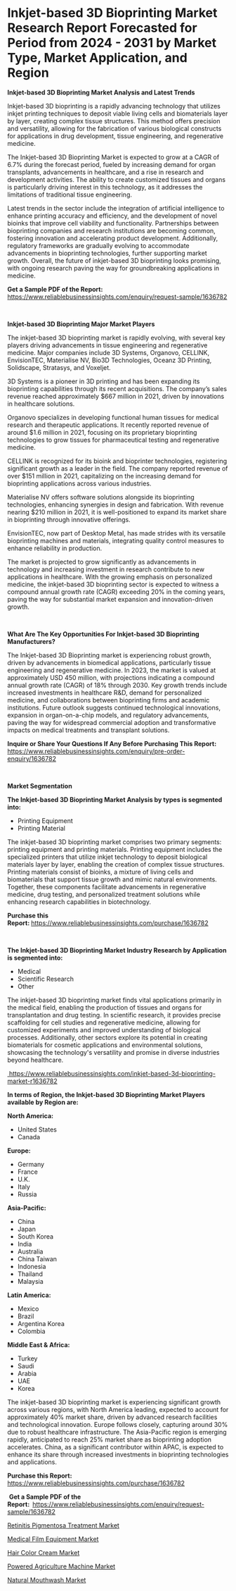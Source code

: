 <p><h1>Inkjet-based 3D Bioprinting Market Research Report Forecasted for Period from 2024 -  2031 by Market Type, Market Application, and Region</h1></p><p><strong>Inkjet-based 3D Bioprinting Market Analysis and Latest Trends</strong></p>
<p><p>Inkjet-based 3D bioprinting is a rapidly advancing technology that utilizes inkjet printing techniques to deposit viable living cells and biomaterials layer by layer, creating complex tissue structures. This method offers precision and versatility, allowing for the fabrication of various biological constructs for applications in drug development, tissue engineering, and regenerative medicine.</p><p>The Inkjet-based 3D Bioprinting Market is expected to grow at a CAGR of 6.7% during the forecast period, fueled by increasing demand for organ transplants, advancements in healthcare, and a rise in research and development activities. The ability to create customized tissues and organs is particularly driving interest in this technology, as it addresses the limitations of traditional tissue engineering.</p><p>Latest trends in the sector include the integration of artificial intelligence to enhance printing accuracy and efficiency, and the development of novel bioinks that improve cell viability and functionality. Partnerships between bioprinting companies and research institutions are becoming common, fostering innovation and accelerating product development. Additionally, regulatory frameworks are gradually evolving to accommodate advancements in bioprinting technologies, further supporting market growth. Overall, the future of inkjet-based 3D bioprinting looks promising, with ongoing research paving the way for groundbreaking applications in medicine.</p></p>
<p><strong>Get a Sample PDF of the Report:&nbsp;</strong> <a href="https://www.reliablebusinessinsights.com/enquiry/request-sample/1636782">https://www.reliablebusinessinsights.com/enquiry/request-sample/1636782</a></p>
<p>&nbsp;</p>
<p><strong>Inkjet-based 3D Bioprinting Major Market Players</strong></p>
<p><p>The inkjet-based 3D bioprinting market is rapidly evolving, with several key players driving advancements in tissue engineering and regenerative medicine. Major companies include 3D Systems, Organovo, CELLINK, EnvisionTEC, Materialise NV, Bio3D Technologies, Oceanz 3D Printing, Solidscape, Stratasys, and Voxeljet.</p><p>3D Systems is a pioneer in 3D printing and has been expanding its bioprinting capabilities through its recent acquisitions. The company’s sales revenue reached approximately $667 million in 2021, driven by innovations in healthcare solutions.</p><p>Organovo specializes in developing functional human tissues for medical research and therapeutic applications. It recently reported revenue of around $1.6 million in 2021, focusing on its proprietary bioprinting technologies to grow tissues for pharmaceutical testing and regenerative medicine.</p><p>CELLINK is recognized for its bioink and bioprinter technologies, registering significant growth as a leader in the field. The company reported revenue of over $151 million in 2021, capitalizing on the increasing demand for bioprinting applications across various industries.</p><p>Materialise NV offers software solutions alongside its bioprinting technologies, enhancing synergies in design and fabrication. With revenue nearing $210 million in 2021, it is well-positioned to expand its market share in bioprinting through innovative offerings.</p><p>EnvisionTEC, now part of Desktop Metal, has made strides with its versatile bioprinting machines and materials, integrating quality control measures to enhance reliability in production.</p><p>The market is projected to grow significantly as advancements in technology and increasing investment in research contribute to new applications in healthcare. With the growing emphasis on personalized medicine, the inkjet-based 3D bioprinting sector is expected to witness a compound annual growth rate (CAGR) exceeding 20% in the coming years, paving the way for substantial market expansion and innovation-driven growth.</p></p>
<p>&nbsp;</p>
<p><strong>What Are The Key Opportunities For Inkjet-based 3D Bioprinting Manufacturers?</strong></p>
<p><p>The Inkjet-based 3D Bioprinting market is experiencing robust growth, driven by advancements in biomedical applications, particularly tissue engineering and regenerative medicine. In 2023, the market is valued at approximately USD 450 million, with projections indicating a compound annual growth rate (CAGR) of 18% through 2030. Key growth trends include increased investments in healthcare R&D, demand for personalized medicine, and collaborations between bioprinting firms and academic institutions. Future outlook suggests continued technological innovations, expansion in organ-on-a-chip models, and regulatory advancements, paving the way for widespread commercial adoption and transformative impacts on medical treatments and transplant solutions.</p></p>
<p><strong>Inquire or Share Your Questions If Any Before Purchasing This Report:</strong> <a href="https://www.reliablebusinessinsights.com/enquiry/pre-order-enquiry/1636782">https://www.reliablebusinessinsights.com/enquiry/pre-order-enquiry/1636782</a></p>
<p>&nbsp;</p>
<p><strong>Market Segmentation</strong></p>
<p><strong>The Inkjet-based 3D Bioprinting Market Analysis by types is segmented into:</strong></p>
<p><ul><li>Printing Equipment</li><li>Printing Material</li></ul></p>
<p><p>The inkjet-based 3D bioprinting market comprises two primary segments: printing equipment and printing materials. Printing equipment includes the specialized printers that utilize inkjet technology to deposit biological materials layer by layer, enabling the creation of complex tissue structures. Printing materials consist of bioinks, a mixture of living cells and biomaterials that support tissue growth and mimic natural environments. Together, these components facilitate advancements in regenerative medicine, drug testing, and personalized treatment solutions while enhancing research capabilities in biotechnology.</p></p>
<p><strong>Purchase this Report:&nbsp;</strong><a href="https://www.reliablebusinessinsights.com/purchase/1636782">https://www.reliablebusinessinsights.com/purchase/1636782</a></p>
<p>&nbsp;</p>
<p><strong>The Inkjet-based 3D Bioprinting Market Industry Research by Application is segmented into:</strong></p>
<p><ul><li>Medical</li><li>Scientific Research</li><li>Other</li></ul></p>
<p><p>The inkjet-based 3D bioprinting market finds vital applications primarily in the medical field, enabling the production of tissues and organs for transplantation and drug testing. In scientific research, it provides precise scaffolding for cell studies and regenerative medicine, allowing for customized experiments and improved understanding of biological processes. Additionally, other sectors explore its potential in creating biomaterials for cosmetic applications and environmental solutions, showcasing the technology's versatility and promise in diverse industries beyond healthcare.</p></p>
<p><a href="https://www.reliablebusinessinsights.com/inkjet-based-3d-bioprinting-market-r1636782">&nbsp;https://www.reliablebusinessinsights.com/inkjet-based-3d-bioprinting-market-r1636782</a></p>
<p><strong>In terms of Region, the Inkjet-based 3D Bioprinting Market Players available by Region are:</strong></p>
<p>
    <p> <strong> North America: </strong>
        <ul>
            <li>United States</li>
            <li>Canada</li>
        </ul>
        </p> 
    <p> <strong> Europe: </strong>
        <ul>
            <li>Germany</li>
            <li>France</li>
            <li>U.K.</li>
            <li>Italy</li>
            <li>Russia</li>
        </ul>
        </p> 
    <p> <strong> Asia-Pacific: </strong>
        <ul>
            <li>China</li>
            <li>Japan</li>
            <li>South Korea</li>
            <li>India</li>
            <li>Australia</li>
            <li>China Taiwan</li>
            <li>Indonesia</li>
            <li>Thailand</li>
            <li>Malaysia</li>
        </ul>
        </p> 
    <p> <strong> Latin America: </strong>
        <ul>
            <li>Mexico</li>
            <li>Brazil</li>
            <li>Argentina Korea</li>
            <li>Colombia</li>
        </ul>
        </p> 
    <p> <strong> Middle East & Africa: </strong>
        <ul>
            <li>Turkey</li>
            <li>Saudi</li>
            <li>Arabia</li>
            <li>UAE</li>
            <li>Korea</li>
        </ul>
    </p>
    </p>
<p><p>The inkjet-based 3D bioprinting market is experiencing significant growth across various regions, with North America leading, expected to account for approximately 40% market share, driven by advanced research facilities and technological innovation. Europe follows closely, capturing around 30% due to robust healthcare infrastructure. The Asia-Pacific region is emerging rapidly, anticipated to reach 25% market share as bioprinting adoption accelerates. China, as a significant contributor within APAC, is expected to enhance its share through increased investments in bioprinting technologies and applications.</p></p>
<p><strong>Purchase this Report: </strong><a href="https://www.reliablebusinessinsights.com/purchase/1636782">https://www.reliablebusinessinsights.com/purchase/1636782</a></p>
<p>&nbsp;<strong>Get a Sample PDF of the Report:&nbsp;&nbsp;</strong><a href="https://www.reliablebusinessinsights.com/enquiry/request-sample/1636782">https://www.reliablebusinessinsights.com/enquiry/request-sample/1636782</a></p>
<p><strong></strong></p>
<p><p><a href="https://www.linkedin.com/pulse/how-regional-markets-adapting-retinitis-pigmentosa-treatment-wm6xe">Retinitis Pigmentosa Treatment Market</a></p><p><a href="https://github.com/MaryNelson695/Market-Research-Report-List-1/blob/main/medical-film-equipment-market.md">Medical Film Equipment Market</a></p><p><a href="https://issuu.com/reportprime-2/docs/hair-color-cream-market-size-2030.p_ddaf856d8ab37c">Hair Color Cream Market</a></p><p><a href="https://github.com/gailasejs/Market-Research-Report-List-1/blob/main/powered-agriculture-machine-market.md">Powered Agriculture Machine Market</a></p><p><a href="https://issuu.com/reportprime-2/docs/natural-mouthwash-market-size-2030._26c967b4d265c0">Natural Mouthwash Market</a></p></p>